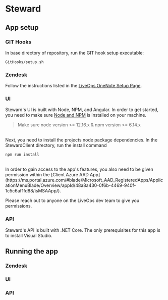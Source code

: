 
# Steward
## App setup
### GIT Hooks
In base directory of repository, run the GIT hook setup executable:
```console
GitHooks/setup.sh
```

### Zendesk
Follow the instructions listed in the [LiveOps OneNote Setup Page](https://microsoft.sharepoint.com/teams/Turn10LiveOpsTools/_layouts/15/Doc.aspx?sourcedoc={768af33f-6711-4663-815b-7c0007bfa8bf}&action=edit&wd=target%28ZAF.one%7Ce6ecf726-05a8-4a4f-8947-6b605f34e456%2FZendesk%20First%20Time%20setup%7C2f92f1a6-1364-46b7-af36-d29c8a5d89dc%2F%29).


### UI
Steward's UI is built with Node, NPM, and Angular.
In order to get started, you need to make sure [Node and NPM](https://nodejs.org/en/download/) is installed on your machine.
> Make sure node version >= 12.16.x & npm version >= 6.14.x

<br>
Next, you need to install the projects node package dependencies.
In the StewardClient directory, run the install command

```console
npm run install
```

<br>
In order to gain access to the app's features, you also need to be given permission within the [Client Azure AAD App](https://ms.portal.azure.com/#blade/Microsoft_AAD_RegisteredApps/ApplicationMenuBlade/Overview/appId/48a8a430-0f6b-4469-940f-1c5c6af1fd88/isMSAApp/). 

Please reach out to anyone on the LiveOps dev team to give you permissions.

### API
Steward's API is built with .NET Core.
The only prerequisites for this app is to install Visual Studio.

## Running the app
### Zendesk

### UI

### API

